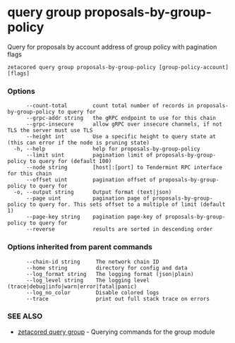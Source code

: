 # query group proposals-by-group-policy

Query for proposals by account address of group policy with pagination flags

```
zetacored query group proposals-by-group-policy [group-policy-account] [flags]
```

### Options

```
      --count-total        count total number of records in proposals-by-group-policy to query for
      --grpc-addr string   the gRPC endpoint to use for this chain
      --grpc-insecure      allow gRPC over insecure channels, if not TLS the server must use TLS
      --height int         Use a specific height to query state at (this can error if the node is pruning state)
  -h, --help               help for proposals-by-group-policy
      --limit uint         pagination limit of proposals-by-group-policy to query for (default 100)
      --node string        [host]:[port] to Tendermint RPC interface for this chain 
      --offset uint        pagination offset of proposals-by-group-policy to query for
  -o, --output string      Output format (text|json) 
      --page uint          pagination page of proposals-by-group-policy to query for. This sets offset to a multiple of limit (default 1)
      --page-key string    pagination page-key of proposals-by-group-policy to query for
      --reverse            results are sorted in descending order
```

### Options inherited from parent commands

```
      --chain-id string     The network chain ID
      --home string         directory for config and data 
      --log_format string   The logging format (json|plain) 
      --log_level string    The logging level (trace|debug|info|warn|error|fatal|panic) 
      --log_no_color        Disable colored logs
      --trace               print out full stack trace on errors
```

### SEE ALSO

* [zetacored query group](zetacored_query_group.md)	 - Querying commands for the group module

